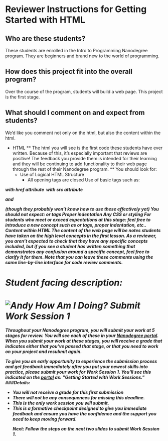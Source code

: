 # Reviewer Instructions for Getting Started with HTML
## Who are these students?
These students are enrolled in the Intro to Programming Nanodegree program. They are beginners and brand new to the world of programming. 
## How does this project fit into the overall program?
Over the course of the program, students will build a web page.  This project is the first stage.   
## What should I comment on and expect from students?
We’d like you comment not only on the html, but also the content within the html.
* HTML 
 ** The html you will see is the first code these students have ever written.  Because of this, it’s especially important that reviews are positive! The feedback you provide them is intended for their learning and they will be continuing to add functionality to their web page through the rest of their Nanodegree program.
** You should look for:
  * Use of Logical HTML Structure 
    *  All opening tags are closed
Use of basic tags such as:
<b>
<em>
<a> with href attribute
<img> with src attribute 
<p>
<span> and <div> (though they probably won’t know how to use these effectively yet)
You should not expect:
<head> or <body> tags
Proper indentation
Any CSS or styling
For students who meet or exceed expectations at this stage: feel free to introduce a new concept such as <head> or <body> tags, proper indentation, etc.. 
Content within HTML
The content of the web page will be notes students have taken on the high level concepts in the first lesson.  As a reviewer, you aren’t expected to check that they have any specific concepts included, but if you see a student has written something that demonstrates any confusion around a specific concept, feel free to clarify it for them. 
Note that you can leave these comments using the same line-by-line interface for code review comments.




# Student facing description: 
# ![Andy](http://i.imgur.com/fdGeWES.png) How Am I Doing? Submit Work Session 1
Throughout your Nanodegree program, you will submit your work at 5 stages for review.  You will see each of these in your <a href="https://udacity.com/course/nd000" target="_blank">Nanodegree portal</a>.  When you submit your work at these stages, you will receive a grade that indicates either that you've passed that stage, or that you need to work on your project and resubmit again.  
 
To give you an <em>early opportunity</em> to experience the submission process and get feedback <em>immediately</em> after you put your newest skills into practice, please submit your work for Work Session 1.  You'll see this indicated on the <a href="https://udacity.com/course/nd000" target="_blank">portal</a> as: "Getting Started with Work Sessions."  
###Details:
<ul>
<li>You <b>will not receive a grade</b> for this first submission
<li>There <b>will not be any consequences</b> for missing this deadline.  
<li>This is the <b>only work session you will submit.</b>  
<li>This is a <b>formative checkpoint</b> designed to give you immediate feedback and ensure you have the confidence and the support you need to keep moving forward.  

Next: Follow the steps on the next two slides to submit Work Session 1.
